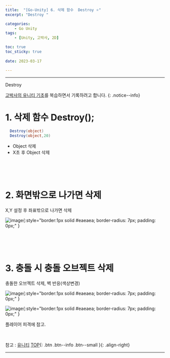 ```yaml
---
title:  "[Go-Unity] 6. 삭제 함수  Destroy ⭐"
excerpt: "Destroy "

categories:
    - Go Unity
tags:
    - [Unity, 고박사, 2D]

toc: true
toc_sticky: true
 
date: 2023-03-17

---
```

- - -

Destroy  

[고박사의 유니티 기초](https://www.inflearn.com/course/%EA%B3%A0%EB%B0%95%EC%82%AC-%EC%9C%A0%EB%8B%88%ED%8B%B0-%EA%B8%B0%EC%B4%88/dashboard)를 복습하면서 기록하려고 합니다. 
{: .notice--info}


# 1. 삭제 함수 Destroy();

<div class="notice--primary" markdown="1"> 

  ```c#
    Destroy(object)
    Destroy(object,20)
  ```
- Object 삭제
- X초 후 Object 삭제
</div>

<br><br><br>

#  2.  화면밖으로 나가면 삭제 
X,Y 설정 후 좌표밖으로 나가면 삭제

![image](https://user-images.githubusercontent.com/96651722/225925403-1a5ba347-a54c-4940-b856-802927ee7049.png){:style="border:1px solid #eaeaea; border-radius: 7px; padding: 0px;" }  

<br><br><br>

# 3. 충돌 시 충돌 오브젝트 삭제
충돌한 오브젝트 삭제, 벽 반응(색상변경)

![image](https://user-images.githubusercontent.com/96651722/225927548-1c9e4e74-7023-4883-aa1c-285ed0830999.png){:style="border:1px solid #eaeaea; border-radius: 7px; padding: 0px;" }    

![image](https://user-images.githubusercontent.com/96651722/225927048-c8ca30db-e2cd-4c09-adf9-21e251fb23df.png){:style="border:1px solid #eaeaea; border-radius: 7px; padding: 0px;" }    

플레이어 피격에 참고.


<br>

참고 : [유니티](https://docs.unity3d.com/kr/)
[TOP](#){: .btn .btn--info .btn--small }{: .align-right}
<br>
- - -
